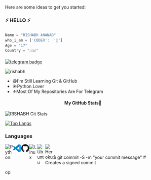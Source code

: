 Here are some ideas to get you started:

### ⚡ HELLO ⚡

### 
```python
Name = "RISHABH ANANAD"
who_i_am = ['CODER':  '💞']
Age = "17"
Country = "🇮🇳"
```
#### 
[![telegram badge](https://img.shields.io/badge/RISHABH-RED?style=for-the-badge&logo=telegram)](https://t.me/Mafiarishabh)
<p align="left"> <img src="https://komarev.com/ghpvc/?username=rishabh&label=Profile%20Views&color=orange&style=flat-square" alt="rishabh" /> </p>


- 😄I'm Still Learning Git & GitHub
- ☀️Python Lover
- ⚜️Most Of My Repositories Are For Telegram

<h4 align="center"><b>My GitHub Stats💛</b></h4>

![RISHABH Git Stats](https://github-readme-stats.vercel.app/api?username=RISHABH&include_all_commits=true&count_private=true&theme=highcontrast)

[![Top Langs](https://github-readme-stats.vercel.app/api/top-langs/?username=RISHABH&layout=compact&theme=radical)](https://github.com/THANOSUSER)

### Languages
[<img align="left" alt="Python" width="26px" src="https://upload.wikimedia.org/wikipedia/commons/thumb/c/c3/Python-logo-notext.svg/600px-Python-logo-notext.svg.png" />](https://python.org/)
[<img align="left" alt="Visual Studio Code" width="26px" src="https://raw.githubusercontent.com/github/explore/80688e429a7d4ef2fca1e82350fe8e3517d3494d/topics/visual-studio-code/visual-studio-code.png" />](https://code.visualstudio.com/)
[<img align="left" alt="GitHub" width="26px" src="https://raw.githubusercontent.com/github/explore/78df643247d429f6cc873026c0622819ad797942/topics/github/github.png" />](https://git-scm.com/)
[<img align="left" alt="Linux" width="26px" src="https://www.freepnglogos.com/uploads/linux-png/difference-between-linux-and-window-operating-system-3.png" />](https://www.linux.org/)
[<img align="left" alt="Ubuntu" width="26px" src="https://assets.ubuntu.com/v1/29985a98-ubuntu-logo32.png" />](https://www.ubuntu.com)
[<img align="left" alt="Heroku" width="26px" src="https://www.nicepng.com/png/full/223-2233246_heroku-logo-salesforce-heroku.png" />](https://heroku.com/)

<br />



<br />
$ git commit -S -m "your commit message" 
# Creates a signed commit

op
